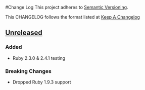 #Change Log
This project adheres to [Semantic Versioning](http://semver.org/).

This CHANGELOG follows the format listed at [Keep A Changelog](http://keepachangelog.com/)

## [Unreleased]
### Added
- Ruby 2.3.0 & 2.4.1 testing

### Breaking Changes
- Dropped Ruby 1.9.3 support

[Unreleased]: https://github.com/sensu-plugins/sensu-plugins-ipvs/compare/0.0.1...HEAD
